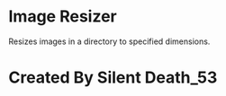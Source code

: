 # Image Resizer
Resizes images in a directory to specified dimensions.

# Created By Silent Death_53
